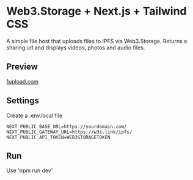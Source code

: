 # Web3.Storage + Next.js + Tailwind CSS

A simple file host that uploads files to IPFS via Web3.Storage. Returns a sharing url and displays videos, photos and audio files.

## Preview

[1upload.com](https://1upload.com)

## Settings

Create a .env.local file

```
NEXT_PUBLIC_BASE_URL=https://yourdomain.com/
NEXT_PUBLIC_GATEWAY_URL=https://w3s.link/ipfs/
NEXT_PUBLIC_API_TOKEN=WEB3STORAGETOKEN
```

## Run

Use 'npm run dev'
